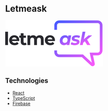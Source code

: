 # Letmeask
<img src="https://github.com/magnocp/letmeask/blob/main/src/assets/images/logo.svg" alt="Letmeask" >

## Technologies
- <a href="https://pt-br.reactjs.org/" target="_blank">React</a>
- <a href="https://www.typescriptlang.org/" target="_blank">TypeScript</a>
- <a href="https://firebase.google.com/?hl=pt" target="_blank">Firebase</a>
